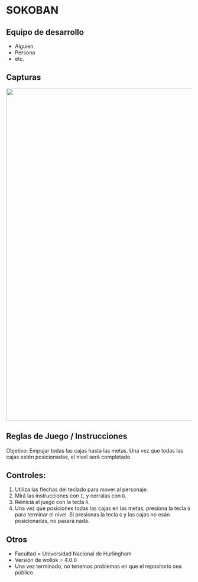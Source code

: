 # SOKOBAN

## Equipo de desarrollo

- Alguien
- Persona
- etc.

## Capturas

<img src="./sokobanGif.gif" width=900 />

## Reglas de Juego / Instrucciones

Objetivo: Empujar todas las cajas hasta las metas. Una vez que todas las cajas estén posicionadas, el nivel será completado. 

## Controles:
 1) Utiliza las flechas del teclado para mover al personaje.
 2) Mirá las instrucciones con `I`, y cerralas con `B`. 
 3) Reiniciá el juego con la tecla `R`.
 4) Una vez que posiciones todas las cajas en las metas, presiona la tecla `G` para terminar el nivel. Si presionas la tecla `G` y las cajas no esán posicionadas, no pasará nada.


## Otros

- Facultad = Universidad Nacional de Hurlingham
- Versión de wollok = 4.0.0
- Una vez terminado, no tenemos problemas en que el repositorio sea público .
